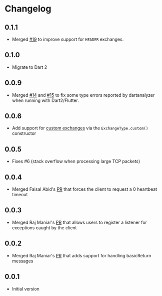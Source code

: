 # Changelog

## 0.1.1

- Merged [#19](https://github.com/achilleasa/dart_amqp/pull/19) to improve support for `HEADER` exchanges.

## 0.1.0

- Migrate to Dart 2

## 0.0.9

- Merged [#14](https://github.com/achilleasa/dart_amqp/pull/14) and [#15](https://github.com/achilleasa/dart_amqp/pull/15)
to fix some type errors reported by dartanalyzer when running with Dart2/Flutter.

## 0.0.6

- Add support for [custom exchanges](https://github.com/achilleasa/dart_amqp/pull/7) via the `ExchangeType.custom()` constructor

## 0.0.5

- Fixes #6 (stack overflow when processing large TCP packets)

## 0.0.4

- Merged Faisal Abid's [PR](https://github.com/achilleasa/dart_amqp/pull/5) that
forces the client to request a 0 heartbeat timeout

## 0.0.3

- Merged Raj Maniar's [PR](https://github.com/achilleasa/dart_amqp/pull/3) that
allows users to register a listener for exceptions caught by the client

## 0.0.2

- Merged Raj Maniar's [PR](https://github.com/achilleasa/dart_amqp/pull/2) that adds support for handling basicReturn
messages

## 0.0.1

- Initial version
